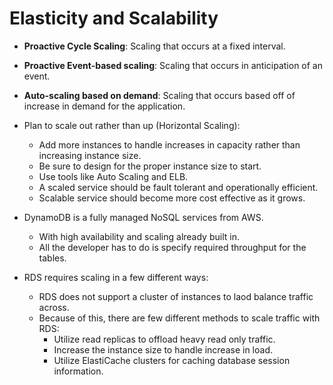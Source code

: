 # Elasticity and Scalability

- **Proactive Cycle Scaling**: Scaling that occurs at a fixed interval.
- **Proactive Event-based scaling**: Scaling that occurs in anticipation of an event.
- **Auto-scaling based on demand**: Scaling that occurs based off of increase in
  demand for the application.

- Plan to scale out rather than up (Horizontal Scaling):
  - Add more instances to handle increases in capacity rather than increasing instance size.
  - Be sure to design for the proper instance size to start.
  - Use tools like Auto Scaling and ELB.
  - A scaled service should be fault tolerant and operationally efficient.
  - Scalable service should become more cost effective as it grows.

- DynamoDB is a fully managed NoSQL services from AWS.
  - With high availability and scaling already built in.
  - All the developer has to do is specify required throughput for the tables.

- RDS requires scaling in a few different ways:
  - RDS does not support a cluster of instances to laod balance traffic across.
  - Because of this, there are few different methods to scale traffic with RDS:
    - Utilize read replicas to offload heavy read only traffic.
    - Increase the instance size to handle increase in load.
    - Utilize ElastiCache clusters for caching database session information.
